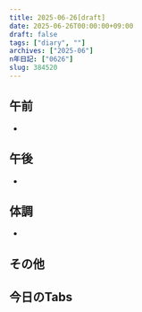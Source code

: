 ```yaml
---
title: 2025-06-26[draft]
date: 2025-06-26T00:00:00+09:00
draft: false
tags: ["diary", ""]
archives: ["2025-06"]
n年日記: ["0626"]
slug: 384520
---
```

## 午前
- 
## 午後
- 
## 体調
- 
## その他
## 今日のTabs